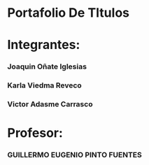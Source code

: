 ﻿# Portafolio De TItulos

 # Integrantes:
   ### Joaquin Oñate Iglesias
   ### Karla Viedma Reveco
   ### Victor Adasme Carrasco

# Profesor:
  ### GUILLERMO EUGENIO PINTO FUENTES

